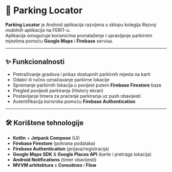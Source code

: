 # 🚗 Parking Locator

**Parking Locator** je Android aplikacija razvijena u sklopu kolegija *Razvoj mobilnih aplikacija* na FERIT-u.  
Aplikacija omogućuje korisnicima pronalaženje i upravljanje parkirnim mjestima pomoću **Google Maps** i **Firebase** servisa.

---

## ✨ Funkcionalnosti
- Pretraživanje gradova i prikaz dostupnih parkirnih mjesta na karti  
- Odabir ili ručno označavanje parkirne lokacije  
- Spremanje parkirnih lokacija u povijest putem **Firebase Firestore** baze  
- Pregled povijesti parkiranja (History ekran)  
- Postavljanje timera za praćenje parkiranja uz push obavijesti  
- Autentifikacija korisnika pomoću **Firebase Authentication**

---

## 🛠️ Korištene tehnologije
- **Kotlin** + **Jetpack Compose** (UI)  
- **Firebase Firestore** (pohrana podataka)  
- **Firebase Authentication** (prijava/registracija)  
- **Google Maps SDK** & **Google Places API** (karte i pretraga lokacija)  
- **Android Notifications** (timer obavijesti)  
- **MVVM arhitektura** s **Coroutines** i **Flow**
